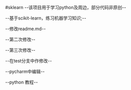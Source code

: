 #sklearn
--该项目用于学习python及周边，部分代码非原创--

--基于scikit-learn，练习机器学习知识;--

--修改readme.md--

--第二次修改--

--第三次修改--

--在test分支中作修改--

--pycharm中编辑--

--python 教程--
